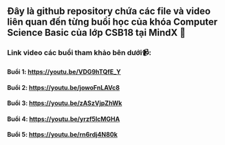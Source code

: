 ## Đây là github repository chứa các file và video liên quan đến từng buổi học của khóa Computer Science Basic của lớp CSB18 tại MindX 📖
### Link video các buổi tham khảo bên dưới📹:
#### Buổi 1: https://youtu.be/VDG9hTQfE_Y
#### Buổi 2: https://youtu.be/jowoFnLAVc8
#### Buổi 3: https://youtu.be/zASzVjpZhWk
#### Buổi 4: https://youtu.be/yrzf5lcMGHA
#### Buổi 5: https://youtu.be/rn6rdj4N80k
